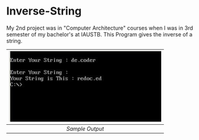 # Inverse-String

My 2nd project was in "Computer Architecture" courses when I was in 3rd semester of my bachelor's at IAUSTB. This Program gives the inverse of a string.

| <img src="01.jpg" alt="String" width="400"/> | 
|:--:| 
| *Sample Output* |



